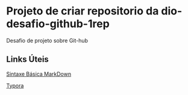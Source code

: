 # Projeto de criar repositorio da dio-desafio-github-1rep
Desafio de projeto sobre Git-hub

## Links Úteis
[Sintaxe Básica MarkDown](https://www.markdownguide.org/)

[Typora](https://typora.io/)
